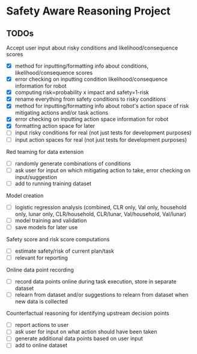 # Safety Aware Reasoning Project

## TODOs

Accept user input about risky conditions and likelihood/consequence scores
- [x] method for inputting/formatting info about conditions, likelihood/consequence scores
- [x] error checking on inputting condition likelihood/consequence information for robot
- [x] computing risk=probability x impact and safety=1-risk
- [x] rename everything from safety conditions to risky conditions
- [x] method for inputting/formatting info about robot's action space of risk mitigating actions and/or task actions
- [x] error checking on inputting action space information for robot
- [x] formatting action space for later
- [ ] input risky conditions for real (not just tests for development purposes)
- [ ] input action spaces for real (not just tests for development purposes)

Red teaming for data extension
- [ ] randomly generate combinations of conditions
- [ ] ask user for input on which mitigating action to take, error checking on input/suggestion
- [ ] add to running training dataset

Model creation
- [ ] logistic regression analysis (combined, CLR only, Val only, household only, lunar only, CLR/household, CLR/lunar, Val/household, Val/lunar)
- [ ] model training and validation
- [ ] save models for later use

Safety score and risk score computations
- [ ] estimate safety/risk of current plan/task
- [ ] relevant for reporting

Online data point recording
- [ ] record data points online during task execution, store in separate dataset
- [ ] relearn from dataset and/or suggestions to relearn from dataset when new data is collected

Counterfactual reasoning for identifying upstream decision points
- [ ] report actions to user
- [ ] ask user for input on what action should have been taken
- [ ] generate additional data points based on user input
- [ ] add to online dataset
